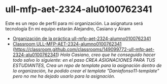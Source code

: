 # ull-mfp-aet-2324-alu0100762341
Este es un repo de perfil para mi organización. La asignatura será tecnología
En mi equipo estarán Alejandro, Casiano y Airam
* [Organización de la práctica ull-mfp-aet-2324-alumno0100762341](https://github.com/ull-mfp-aet-2324-alu0100762341)
* [Classroom ULL-MFP-AET-2324-alumno0100762341](https://classroom.github.com/a/WPmO2OGy)
(https://classroom.github.com/classrooms/149099772-ull-mfp-aet-2324-alu0100762341)
*Hola Casiano, creo que he conseguido hacer todo salvo lo siguiente: en el paso CREA ASIGNACIONES PARA TUS ESTUDIANTES, Crea un repo de template para la asignación dentro de la organización, he podido crear el template "Daniafonso11-template" pero no me ha dejado usarlo para la asignación.*
